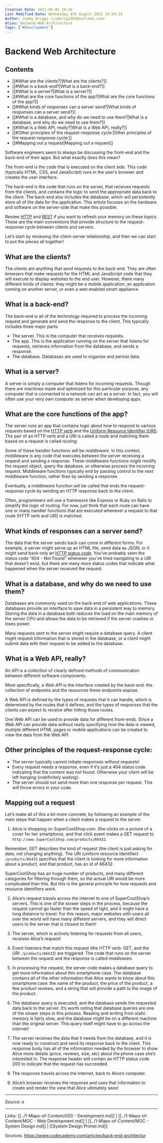 ```yaml
---
Creation Date: 2021-05-02 19:42
Last Modified Date: Wednesday 4th August 2021 14:54:34
Author: Jimmy Briggs <jimbrig1993@outlook.com>
Alias: Backend-Web-Architecture
Tags: ["#Development"]
---
```


# Backend Web Architecture

## Contents

- [[#What are the clients?|What are the clients?]]
- [[#What is a back-end?|What is a back-end?]]
- [[#What is a server?|What is a server?]]
- [[#What are the core functions of the app?|What are the core functions of the app?]]
- [[#What kinds of responses can a server send?|What kinds of responses can a server send?]]
- [[#What is a database, and why do we need to use them?|What is a database, and why do we need to use them?]]
- [[#What is a Web API, really?|What is a Web API, really?]]
- [[#Other principles of the request-response cycle:|Other principles of the request-response cycle:]]
- [[#Mapping out a request|Mapping out a request]]


Software engineers seem to always be discussing the front-end and the back-end of their apps. But what exactly does this mean?

The front-end is the code that is executed on the client side. This code (typically HTML, CSS, and JavaScript) runs in the user’s browser and creates the user interface.

The back-end is the code that runs on the server, that receives requests from the clients, and contains the logic to send the appropriate data back to the client. The back-end also includes the database, which will persistently store all of the data for the application. This article focuses on the hardware and software on the server-side that make this possible.

Review [HTTP](https://www.codecademy.com/articles/http-requests) and [REST](https://www.codecademy.com/articles/what-is-rest) if you want to refresh your memory on these topics. These are the main conventions that provide structure to the request-response cycle between clients and servers.

Let’s start by reviewing the client-server relationship, and then we can start to put the pieces all together!

## What are the clients?

The clients are anything that send requests to the back-end. They are often browsers that make requests for the HTML and JavaScript code that they will execute to display websites to the end user. However, there many different kinds of clients: they might be a mobile application, an application running on another server, or even a web enabled smart appliance.

## What is a back-end?

The back-end is all of the technology required to process the incoming request and generate and send the response to the client. This typically includes three major parts:

- The server. This is the computer that receives requests.
- The app. This is the application running on the server that listens for requests, retrieves information from the database, and sends a response.
- The database. Databases are used to organize and persist data.

## What is a server?

A server is simply a computer that listens for incoming requests. Though there are machines made and optimized for this particular purpose, any computer that is connected to a network can act as a server. In fact, you will often use your very own computer as server when developing apps.

## What are the core functions of the app?

The server runs an app that contains logic about how to respond to various requests based on the [HTTP verb](https://developer.mozilla.org/en-US/docs/Web/HTTP/Methods) and the [Uniform Resource Identifier (URI)](https://developer.mozilla.org/en-US/docs/Glossary/URI). The pair of an HTTP verb and a URI is called a *route* and matching them based on a request is called *routing*.

Some of these handler functions will be *middleware*. In this context, middleware is any code that executes between the server receiving a request and sending a response. These middleware functions might modify the request object, query the database, or otherwise process the incoming request. Middleware functions typically end by passing control to the next middleware function, rather than by sending a response.

Eventually, a middleware function will be called that ends the request-response cycle by sending an HTTP response back to the client.

Often, programmers will use a framework like Express or Ruby on Rails to simplify the logic of routing. For now, just think that each route can have one or many handler functions that are executed whenever a request to that route (HTTP verb and URI) is matched.

## What kinds of responses can a server send?

The data that the server sends back can come in different forms. For example, a server might serve up an HTML file, send data as JSON, or it might send back only an [HTTP status code](http://www.restapitutorial.com/httpstatuscodes.html). You’ve probably seen the status code “404 - Not Found” whenever you've tried navigating to a URI that doesn’t exist, but there are many more status codes that indicate what happened when the server received the request.

## What is a database, and why do we need to use them?

Databases are commonly used on the back-end of web applications. These databases provide an interface to save data in a persistent way to memory. Storing the data in a database both reduces the load on the main memory of the server CPU and allows the data to be retrieved if the server crashes or loses power.

Many requests sent to the server might require a database query. A client might request information that is stored in the database, or a client might submit data with their request to be added to the database.

## What is a Web API, really?

An API is a collection of clearly defined methods of communication between different software components.

More specifically, a *Web API* is the interface created by the back-end: the collection of endpoints and the resources these endpoints expose.

A Web API is defined by the types of requests that it can handle, which is determined by the routes that it defines, and the types of responses that the clients can expect to receive after hitting those routes.

One Web API can be used to provide data for different front-ends. Since a Web API can provide data without really specifying how the data is viewed, multiple different HTML pages or mobile applications can be created to view the data from the Web API.

## Other principles of the request-response cycle:

- The server typically cannot initiate responses without requests!
- Every request needs a response, even if it’s just a 404 status code indicating that the content was not found. Otherwise your client will be left *hanging* (indefinitely waiting).
- The server should not send more than one response per request. This will throw errors in your code.

## Mapping out a request

Let’s make all of this a bit more concrete, by following an example of the main steps that happen when a client makes a request to the server.

1. Alice is shopping on SuperCoolShop.com. She clicks on a picture of a cover for her smartphone, and that click event makes a GET request to `http://www.SuperCoolShop.com/products/66432`.

Remember, GET describes the kind of request (the client is just asking for data, not changing anything). The URI (uniform resource identifier) `/products/66432` specifies that the client is looking for more information about a product, and that product, has an id of 66432.

SuperCoolShop has an huge number of products, and many different categories for filtering through them, so the actual URI would be more complicated than this. But this is the general principle for how requests and resource identifiers work.

2. Alice’s request travels across the internet to one of SuperCoolShop’s servers. This is one of the slower steps in the process, because the request cannot go faster than the speed of light, and it might have a long distance to travel. For this reason, major websites with users all over the world will have many different servers, and they will direct users to the server that is closest to them!

3. The server, which is actively listening for requests from all users, receives Alice’s request!

4. Event listeners that match this request (the HTTP verb: GET, and the URI: `/products/66432`) are triggered. The code that runs on the server between the request and the response is called *middleware*.

5. In processing the request, the server code makes a database query to get more information about this smartphone case. The database contains all of the other information that Alice wants to know about this smartphone case: the name of the product, the price of the product, a few product reviews, and a string that will provide a path to the image of the product.

6. The database query is executed, and the database sends the requested data back to the server. It’s worth noting that database queries are one of the slower steps in this process. Reading and writing from static memory is fairly slow, and the database might be on a different machine than the original server. This query itself might have to go across the internet!

7. The server receives the data that it needs from the database, and it is now ready to construct and send its response back to the client. This response body has all of the information needed by the browser to show Alice more details (price, reviews, size, etc) about the phone case she’s interested in. The response header will contain an HTTP status code 200 to indicate that the request has succeeded.

8. The response travels across the internet, back to Alice’s computer.

9. Alice’s browser receives the response and uses that information to create and render the view that Alice ultimately sees!

***
Source: e

***

Links: [[../1-Maps-of-Content/020 - Development.md]] | [[../1-Maps-of-Content/MOC - Web Development.md]] | [[../1-Maps-of-Content/MOC - System Design.md]] | [[System Design Primer.md]]

Sources: https://www.codecademy.com/articles/back-end-architectur

